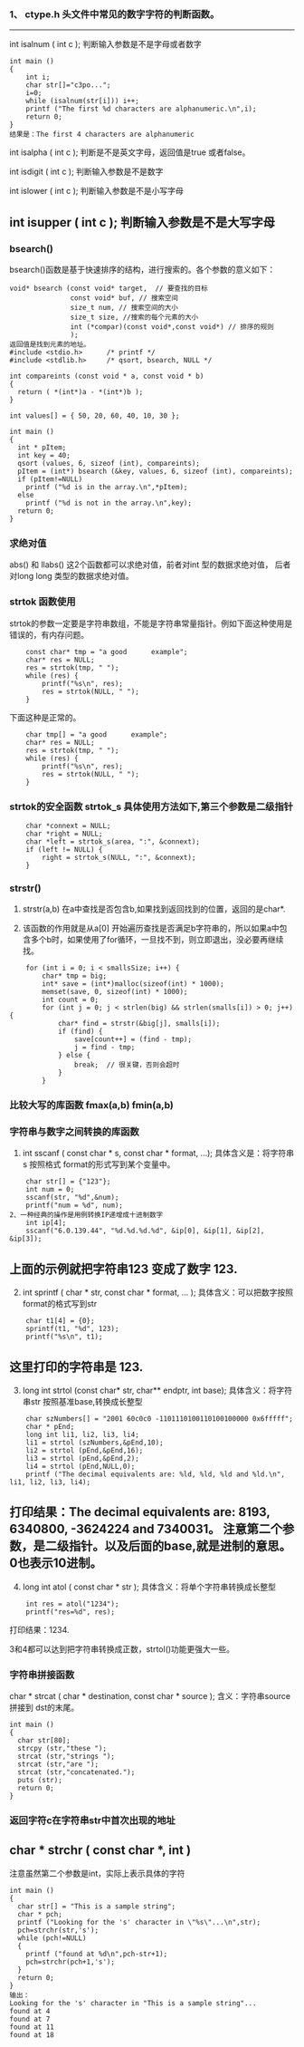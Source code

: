 ### 1、 ctype.h   头文件中常见的数字字符的判断函数。
---
int isalnum ( int c );
判断输入参数是不是字母或者数字
```
int main ()
{
    int i;
    char str[]="c3po...";
    i=0;
    while (isalnum(str[i])) i++;
    printf ("The first %d characters are alphanumeric.\n",i);
    return 0;
}
结果是：The first 4 characters are alphanumeric
```
int isalpha ( int c );
判断是不是英文字母，返回值是true 或者false。

int isdigit ( int c );
判断输入参数是不是数字

int islower ( int c );
判断输入参数是不是小写字母

int isupper ( int c );
判断输入参数是不是大写字母
---
### bsearch()

bsearch()函数是基于快速排序的结构，进行搜索的。各个参数的意义如下：

```
void* bsearch (const void* target,  // 要查找的目标
               const void* buf, // 搜索空间
               size_t num, // 搜索空间的大小
               size_t size, //搜索的每个元素的大小
               int (*compar)(const void*,const void*) // 排序的规则
               );
返回值是找到元素的地址。
#include <stdio.h>      /* printf */
#include <stdlib.h>     /* qsort, bsearch, NULL */

int compareints (const void * a, const void * b)
{
  return ( *(int*)a - *(int*)b );
}

int values[] = { 50, 20, 60, 40, 10, 30 };

int main ()
{
  int * pItem;
  int key = 40;
  qsort (values, 6, sizeof (int), compareints);
  pItem = (int*) bsearch (&key, values, 6, sizeof (int), compareints);
  if (pItem!=NULL)
    printf ("%d is in the array.\n",*pItem);
  else
    printf ("%d is not in the array.\n",key);
  return 0;
}
```

### 求绝对值

abs()  和 llabs() 这2个函数都可以求绝对值，前者对int 型的数据求绝对值， 后者对long long 类型的数据求绝对值。


### strtok 函数使用
strtok的参数一定要是字符串数组，不能是字符串常量指针。例如下面这种使用是错误的，有内存问题。
```
    const char* tmp = "a good      example";
    char* res = NULL;
    res = strtok(tmp, " ");
    while (res) {
        printf("%s\n", res);
        res = strtok(NULL, " ");
    }
```
下面这种是正常的。
```
    char tmp[] = "a good      example";
    char* res = NULL;
    res = strtok(tmp, " ");
    while (res) {
        printf("%s\n", res);
        res = strtok(NULL, " ");
    }
```
### strtok的安全函数 strtok_s 具体使用方法如下,第三个参数是二级指针
```
    char *connext = NULL;
    char *right = NULL;
    char *left = strtok_s(area, ":", &connext);
    if (left != NULL) {
        right = strtok_s(NULL, ":", &connext);
    }
```
### strstr()

1. strstr(a,b) 在a中查找是否包含b,如果找到返回找到的位置，返回的是char*.

2. 该函数的作用就是从a[0] 开始遍历查找是否满足b字符串的，所以如果a中包含多个b时，如果使用了for循环，一旦找不到，则立即退出，没必要再继续找。
```
    for (int i = 0; i < smallsSize; i++) {
        char* tmp = big;
        int* save = (int*)malloc(sizeof(int) * 1000);
        memset(save, 0, sizeof(int) * 1000);
        int count = 0;
        for (int j = 0; j < strlen(big) && strlen(smalls[i]) > 0; j++) {
            char* find = strstr(&big[j], smalls[i]);
            if (find) {
                save[count++] = (find - tmp);
                j = find - tmp;
            } else {
                break;  // 很关键，否则会超时
            }
        }
```

### 比较大写的库函数 fmax(a,b)  fmin(a,b)

### 字符串与数字之间转换的库函数
1. int sscanf ( const char * s, const char * format, ...);
具体含义是：将字符串s 按照格式 format的形式写到某个变量中。
```
    char str[] = {"123"};
    int num = 0;
    sscanf(str, "%d",&num);
    printf("num = %d", num);
2、一种经典的操作是用例转换IP递增成十进制数字
    int ip[4];
    sscanf("6.0.139.44", "%d.%d.%d.%d", &ip[0], &ip[1], &ip[2], &ip[3]);
```
上面的示例就把字符串123 变成了数字 123.
---
2. int sprintf ( char * str, const char * format, ... );
具体含义：可以把数字按照format的格式写到str
```
    char t1[4] = {0};
    sprintf(t1, "%d", 123);
    printf("%s\n", t1);
```
这里打印的字符串是 123.
---

3. long int strtol (const char* str, char** endptr, int base);
具体含义：将字符串str 按照基准base,转换成长整型
```
    char szNumbers[] = "2001 60c0c0 -1101110100110100100000 0x6fffff";
    char * pEnd;
    long int li1, li2, li3, li4;
    li1 = strtol (szNumbers,&pEnd,10);
    li2 = strtol (pEnd,&pEnd,16);
    li3 = strtol (pEnd,&pEnd,2);
    li4 = strtol (pEnd,NULL,0);
    printf ("The decimal equivalents are: %ld, %ld, %ld and %ld.\n", li1, li2, li3, li4);
```
打印结果：The decimal equivalents are: 8193, 6340800, -3624224 and 7340031。
注意第二个参数，是二级指针。以及后面的base,就是进制的意思。0也表示10进制。
---

4. long int atol ( const char * str );
具体含义：将单个字符串转换成长整型
```
    int res = atol("1234");
    printf("res=%d", res);
```
打印结果：1234.

3和4都可以达到把字符串转换成正数，strtol()功能更强大一些。

### 字符串拼接函数 
char * strcat ( char * destination, const char * source );
含义：字符串source拼接到 dst的末尾。
```
int main ()
{
  char str[80];
  strcpy (str,"these ");
  strcat (str,"strings ");
  strcat (str,"are ");
  strcat (str,"concatenated.");
  puts (str);
  return 0;
}
```
### 返回字符c在字符串str中首次出现的地址
char * strchr ( const char *, int )
---
注意虽然第二个参数是int，实际上表示具体的字符
```
int main ()
{
  char str[] = "This is a sample string";
  char * pch;
  printf ("Looking for the 's' character in \"%s\"...\n",str);
  pch=strchr(str,'s');
  while (pch!=NULL)
  {
    printf ("found at %d\n",pch-str+1);
    pch=strchr(pch+1,'s');
  }
  return 0;
}
输出：
Looking for the 's' character in "This is a sample string"...
found at 4
found at 7
found at 11
found at 18
```
